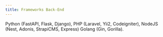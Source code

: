```yaml
---
title: Frameworks Back-End
---
```


Python (FastAPI, Flask, Django), PHP (Laravel, Yii2, Codeigniter), NodeJS (Nest, Adonis, StrapiCMS, Express) Golang (Gin, Gorilla).
